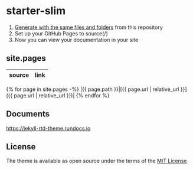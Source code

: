 # starter-slim
1. [Generate with the same files and folders](https://github.com/rundocs/starter-slim/generate) from this repository
2. Set up your GitHub Pages to source(/)
3. Now you can view your documentation in your site

## site.pages

| source | link |
| ------ | ---- |
{% for page in site.pages -%}
|{{ page.path }}|[{{ page.url | relative_url }}]({{ page.url | relative_url }})|
{% endfor %}

## Documents
https://jekyll-rtd-theme.rundocs.io

## License
The theme is available as open source under the terms of the [MIT License](https://github.com/rundocs/jekyll-rtd-theme/blob/master/LICENSE)
